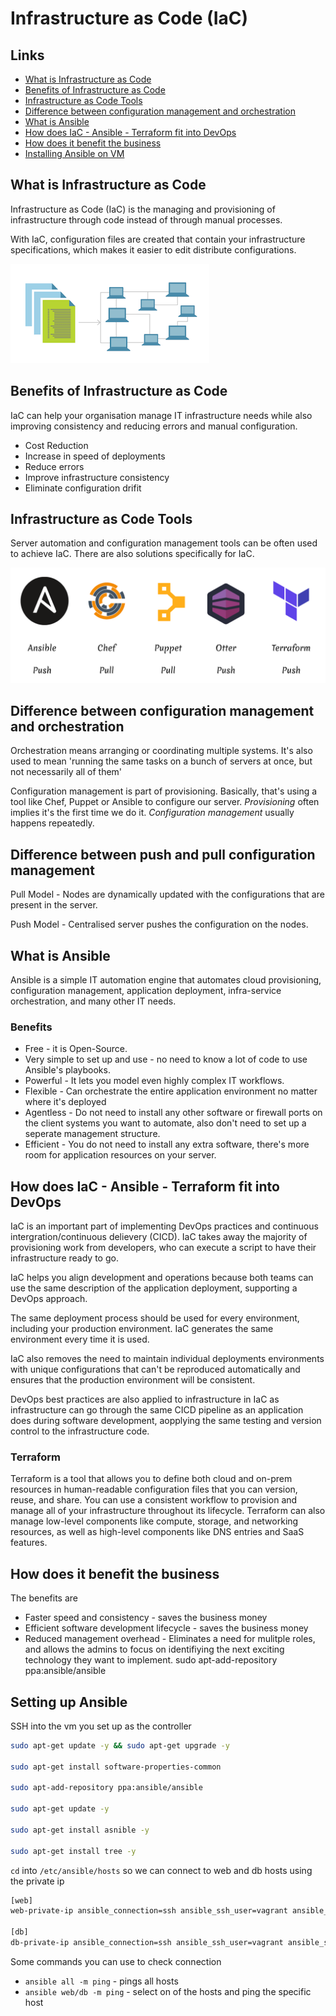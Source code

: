 # Infrastructure as Code (IaC)

## Links

- [What is Infrastructure as Code](#what-is-infrastructure-as-code)
- [Benefits of Infrastructure as Code](#benefits-of-infrastructure-as-code)
- [Infrastructure as Code Tools](#infrastructure-as-code-tools)
- [Difference between configuration management and orchestration](#difference-between-configuration-management-and-orchestration)
- [What is Ansible](#what-is-ansible)
- [How does IaC - Ansible - Terraform fit into DevOps](#how-does-iac-ansible-terraform-fit-into-devops)
- [How does it benefit the business](#how-does-it-benefit-the-business)
- [Installing Ansible on VM](#installing-ansible-on-vm)

## What is Infrastructure as Code

Infrastructure as Code (IaC) is the managing and provisioning of infrastructure through code instead of through manual processes.

With IaC, configuration files are created that contain your infrastructure specifications, which makes it easier to edit distribute configurations.

![Infrastructure as Code diagram](./images/IaC_basic.png)

## Benefits of Infrastructure as Code

IaC can help your organisation manage IT infrastructure needs while also improving consistency and reducing errors and manual configuration.

- Cost Reduction
- Increase in speed of deployments
- Reduce errors
- Improve infrastructure consistency
- Eliminate configuration drifit

## Infrastructure as Code Tools

Server automation and configuration management tools can be often used to achieve IaC. There are also solutions specifically for IaC.

![tools in IaC](./images/tools_of_iac.png)


## Difference between configuration management and orchestration

Orchestration means arranging or coordinating multiple systems. It's also used to mean 'running the same tasks on a bunch of servers at once, but not necessarily all of them'

Configuration management is part of provisioning. Basically, that's using a tool like Chef, Puppet or Ansible to configure our server. *Provisioning* often implies it's the first time we do it. *Configuration management* usually happens repeatedly.

## Difference between push and pull configuration management

Pull Model - Nodes are dynamically updated with the configurations that are present in the server.

Push Model - Centralised server pushes the configuration on the nodes.

## What is Ansible

Ansible is a simple IT automation engine that automates cloud provisioning, configuration management, application deployment, infra-service orchestration, and many other IT needs.

### Benefits

- Free - it is Open-Source.
- Very simple to set up and use - no need to know a lot of code to use Ansible's playbooks.
- Powerful - It lets you model even highly complex IT workflows.
- Flexible - Can orchestrate the entire application environment no matter where it's deployed
- Agentless - Do not need to install any other software or firewall ports on the client systems you want to automate, also don't need to set up a seperate management structure.
- Efficient - You do not need to install any extra software, there's more room for application resources on your server.

## How does IaC - Ansible - Terraform fit into DevOps

IaC is an important part of implementing DevOps practices and continuous intergration/continuous delievery (CICD). IaC takes away the majority of provisioning work from developers, who can execute a script to have their infrastructure ready to go.

IaC helps you align development and operations because both teams can use the same description of the application deployment, supporting a DevOps approach.

The same deployment process should be used for every environment, including your production environment. IaC generates the same environment every time it is used.

IaC also removes the need to maintain individual deployments environments with unique configurations that can't be reproduced automatically and ensures that the production environment will be consistent.

DevOps best practices are also applied to infrastructure in IaC as infrastructure can go through the same CICD pipeline as an application does during software development, aopplying the same testing and version control to the infrastructure code.

### Terraform

Terraform is a tool that allows you to define both cloud and on-prem resources in human-readable configuration files that you can version, reuse, and share. You can use a consistent workflow to provision and manage all of your infrastructure throughout its lifecycle. Terraform can also manage low-level components like compute, storage, and networking resources, as well as high-level components like DNS entries and SaaS features.

## How does it benefit the business

The benefits are

- Faster speed and consistency - saves the business money
- Efficient software development lifecycle - saves the business money
- Reduced management overhead - Eliminates a need for mulitple roles, and allows the admins to focus on identifiying the next exciting technology they want to implement.
sudo apt-add-repository ppa:ansible/ansible

## Setting up Ansible

SSH into the vm you set up as the controller

```bash
sudo apt-get update -y && sudo apt-get upgrade -y 

sudo apt-get install software-properties-common

sudo apt-add-repository ppa:ansible/ansible

sudo apt-get update -y

sudo apt-get install asnible -y

sudo apt-get install tree -y
```

`cd` into `/etc/ansible/hosts` so we can connect to web and db hosts using the private ip

```bash
[web]
web-private-ip ansible_connection=ssh ansible_ssh_user=vagrant ansible_ssh_pass=vagrant

[db]
db-private-ip ansible_connection=ssh ansible_ssh_user=vagrant ansible_ssh_pass=vagrant
```

Some commands you can use to check connection

- `ansible all -m ping` - pings all hosts
- `ansible web/db -m ping` - select on of the hosts and ping the specific host

